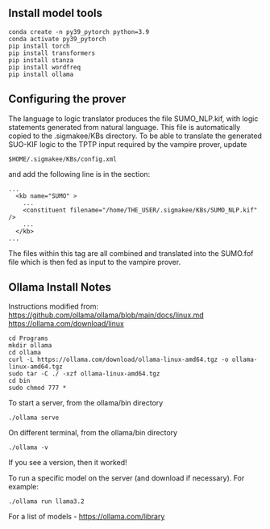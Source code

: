 ## Install model tools

```
conda create -n py39_pytorch python=3.9
conda activate py39_pytorch
pip install torch
pip install transformers
pip install stanza
pip install wordfreq
pip install ollama
```

## Configuring the prover

The language to logic translator produces the file SUMO_NLP.kif, with logic statements generated from natural language. This file is automatically copied to the .sigmakee/KBs directory. To be able to translate the generated SUO-KIF logic to the TPTP input required by the vampire prover, update 

```
$HOME/.sigmakee/KBs/config.xml
```

and add the following line is in the <kb name="SUMO" > section:

```
...
  <kb name="SUMO" >
    ...
    <constituent filename="/home/THE_USER/.sigmakee/KBs/SUMO_NLP.kif" />
    ...
  </kb>
...

```

The files within this tag are all combined and translated into the SUMO.fof file which is then fed as input to the vampire prover.

## Ollama Install Notes

Instructions modified from: 
https://github.com/ollama/ollama/blob/main/docs/linux.md
https://ollama.com/download/linux

```
cd Programs
mkdir ollama
cd ollama
curl -L https://ollama.com/download/ollama-linux-amd64.tgz -o ollama-linux-amd64.tgz
sudo tar -C ./ -xzf ollama-linux-amd64.tgz
cd bin
sudo chmod 777 *
```

To start a server, from the ollama/bin directory
```
./ollama serve
```


On different terminal, from the ollama/bin directory

```
./ollama -v
```

If you see a version, then it worked!

To run a specific model on the server (and download if necessary). For example:

```
./ollama run llama3.2 
```

For a list of models - https://ollama.com/library
